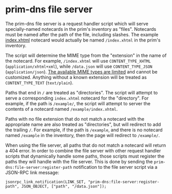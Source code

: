 # prim-dns file server

The prim-dns file server is a request handler script which will serve specially-named notecards in the prim's inventory as "files". Notecards must be named after the path of the file, including slashes. The example [index.xhtml](index.xhtml) notecard would actually be named `/index.xhtml` in the prim's inventory.

The script will determine the MIME type from the "extension" in the name of the notecard. For example, `/index.xhtml` will use `CONTENT_TYPE_XHTML` (`application/xhtml+xml`), while `/data.json` will use `CONTENT_TYPE_JSON` (`application/json`). [The available MIME types are limited](https://wiki.secondlife.com/wiki/LlSetContentType) and cannot be customized. Anything without a known extension will be treated as `CONTENT_TYPE_TEXT` (`text/plain`).

Paths that end in `/` are treated as "directories". The script will attempt to serve a corresponding `index.xhtml` notecard for the "directory". For example, if the path is `/example/`, the script will attempt to server the contents of a notecard named `/example/index.xhtml`.

Paths with no file extension that do not match a notecard with the appropriate name are also treated as "directories", but will redirect to add the trailing `/`. For example, if the path is `/example`, and there is no notecard named `/example` in the inventory, then the page will redirect to `/example/`.

When using the file server, all paths that do not match a notecard will return a 404 error. In order to combine the file server with other request handler scripts that dynamically handle some paths, those scripts must register the paths they will handle with the file server. This is done by sending the `prim-dns:file-server:register-path` notification to the file server script via a JSON-RPC link message:
```lsl
jsonrpc_link_notification(LINK_SET, "prim-dns:file-server:register-path", JSON_OBJECT, ["path", "/data.json"]);
```
